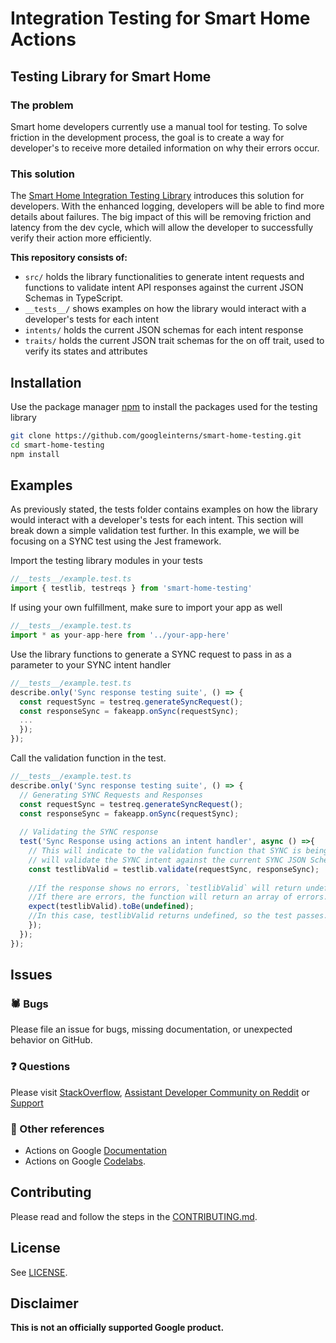 # Integration Testing for Smart Home Actions  

## Testing Library for Smart Home

### The problem 
Smart home developers currently use a manual tool for testing. To solve friction in the development process, the goal is to create a way for developer's to receive more detailed information on why their errors occur.

### This solution 
The [Smart Home Integration Testing Library](https://github.com/googleinterns/smart-home-testing) introduces this solution for developers. With the enhanced logging, developers will be able to find more details about failures.
The big impact of this will be removing friction and latency from the dev cycle, which will allow the developer to successfully verify their action more efficiently.

**This repository consists of:**
- `src/` holds the library functionalities to generate intent requests and functions to validate intent API responses against the current JSON Schemas in TypeScript.
- `__tests__/` shows examples on how the library would interact with a developer's tests for each intent  
- `intents/` holds the current JSON schemas for each intent response 
- `traits/` holds the current JSON trait schemas for the on off trait, used to verify its states and attributes 

## Installation 
Use the package manager [npm](https://www.npmjs.com/) to install the packages used for the testing library 

```bash
git clone https://github.com/googleinterns/smart-home-testing.git
cd smart-home-testing
npm install
```

## Examples 
As previously stated, the tests folder contains examples on how the library would interact with a developer's tests for each intent. This section will break down a simple validation test 
further. In this example, we will be focusing on a SYNC test using the Jest framework.

Import the testing library modules in your tests
```typescript
//__tests__/example.test.ts 
import { testlib, testreqs } from 'smart-home-testing'
```
If using your own fulfillment, make sure to import your app as well
```typescript
//__tests__/example.test.ts 
import * as your-app-here from '../your-app-here'
```

Use the library functions to generate a SYNC request to pass in as a parameter to your SYNC intent handler
```typescript
//__tests__/example.test.ts 
describe.only('Sync response testing suite', () => { 
  const requestSync = testreq.generateSyncRequest();
  const responseSync = fakeapp.onSync(requestSync);
  ...
  });
});
```

Call the validation function in the test.  
```typescript
//__tests__/example.test.ts 
describe.only('Sync response testing suite', () => {
  // Generating SYNC Requests and Responses 
  const requestSync = testreq.generateSyncRequest();
  const responseSync = fakeapp.onSync(requestSync);
  
  // Validating the SYNC response 
  test('Sync Response using actions an intent handler', async () =>{
    // This will indicate to the validation function that SYNC is being called and 
    // will validate the SYNC intent against the current SYNC JSON Schema.
    const testlibValid = testlib.validate(requestSync, responseSync);
    
    //If the response shows no errors, `testlibValid` will return undefined. 
    //If there are errors, the function will return an array of errors. 
    expect(testlibValid).toBe(undefined);
    //In this case, testlibValid returns undefined, so the test passes.
    });
  });
});
```

## Issues

### 🕷 Bugs
Please file an issue for bugs, missing documentation, or unexpected behavior on GitHub.

### ❓ Questions 
Please visit [StackOverflow](https://stackoverflow.com/questions/tagged/actions-on-google), [Assistant Developer Community on Reddit](https://www.reddit.com/r/GoogleAssistantDev/) or [Support](https://developers.google.com/assistant/support)

### 🤔 Other references 
- Actions on Google [Documentation](https://developers.google.com/assistant)
- Actions on Google [Codelabs](https://codelabs.developers.google.com/?cat=Assistant).

## Contributing

Please read and follow the steps in the [CONTRIBUTING.md](CONTRIBUTING.md).

## License

See [LICENSE](LICENSE).

## Disclaimer

**This is not an officially supported Google product.**